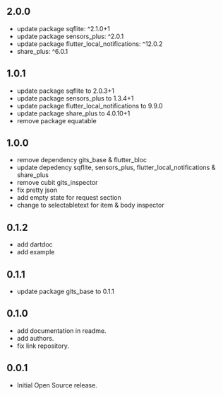 ## 2.0.0

- update package sqflite: ^2.1.0+1
- update package sensors_plus: ^2.0.1
- update package flutter_local_notifications: ^12.0.2
- share_plus: ^6.0.1

## 1.0.1

- update package sqflite to 2.0.3+1
- update package sensors_plus to 1.3.4+1
- update package flutter_local_notifications to 9.9.0
- update package share_plus to 4.0.10+1
- remove package equatable

## 1.0.0

- remove dependency gits_base & flutter_bloc
- update depedency sqflite, sensors_plus, flutter_local_notifications & share_plus
- remove cubit gits_inspector
- fix pretty json
- add empty state for request section
- change to selectabletext for item & body inspector

## 0.1.2

- add dartdoc
- add example

## 0.1.1

- update package gits_base to 0.1.1

## 0.1.0

- add documentation in readme.
- add authors.
- fix link repository.

## 0.0.1

- Initial Open Source release.
